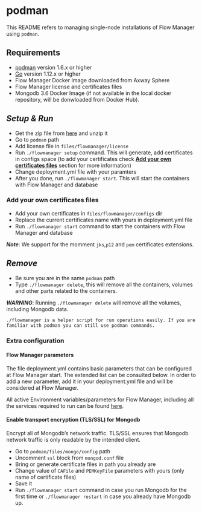 # podman

This README refers to managing single-node installations of Flow Manager using `podman`.

## Requirements

* [podman](https://podman.io/getting-started/installation) version 1.6.x or higher
* [Go](https://golang.org/doc/install) version 1.12.x or higher
* Flow Manager Docker Image downloaded from Axway Sphere
* Flow Manager license and certificates files
* Mongodb 3.6 Docker Image (if not available in the local docker repository, will be donwloaded from Docker Hub).

## ***Setup & Run***

* Get the zip file from [here](https://github.com/Axway/docker-flowmanager/archive/master.zip) and unzip it
* Go to `podman` path
* Add license file in `files/flowmanager/license`
* Run `./flowmanager setup` command. This will generate, add certificates in configs space (to add your certificates check __[Add your own certificates files](#add-your-own-certificates-files)__ section for more information)
* Change deployment.yml file with your paramters
* After you done, run `./flowmanager start`. This will start the containers with Flow Manager and database

### Add your own certificates files

* Add your own certificates in `files/flowmanager/configs` dir
* Replace the current certificates name with yours in deployment.yml file
* Run `./flowmanager start` command to start the containers with Flow Manager and database

***Note***: We support for the momment `jks`,`p12` and `pem` certificates extensions.


## ***Remove***

* Be sure you are in the same `podman` path
* Type `./flowmanager delete`, this will remove all the containers, volumes and other parts related to the containers.

***WARNING***: Running `./flowmanager delete`  will remove all the volumes, including Mongodb data.

```text
./flowmanager is a helper script for run operations easily. If you are familiar with podman you can still use podman commands.
```

### Extra configuration

#### Flow Manager parameters

The file deployment.yml contains basic parameters that can be configured at Flow Manager start. The extended list can be consulted below. In order to add a new parameter, add it in your deployment.yml file and will be considered at Flow Manager.

All active Environment variables/parameters for Flow Manager, including all the services required to run can be found [here](../docs/README.md).

#### Enable transport encryption (TLS/SSL) for Mongodb

Encrypt all of Mongodb’s network traffic. TLS/SSL ensures that Mongodb network traffic is only readable by the intended client.

* Go to `podman/files/mongo/config` path
* Uncomment `ssl` block from `mongod.conf` file
* Bring or generate certificate files in path you already are
* Change value of `CAFile` and `PEMKeyFile` parameters with yours (only name of certificate files)
* Save it
* Run `./flowmanager start` command in case you run Mongodb for the first time  or `./flowmanager restart` in case you already have Mongodb up.
